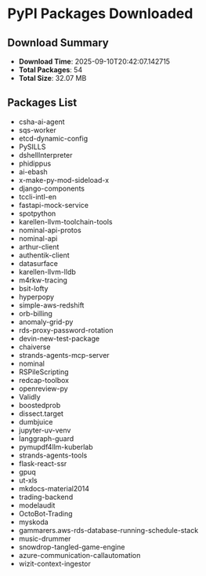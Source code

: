 # PyPI Packages Downloaded

## Download Summary
- **Download Time**: 2025-09-10T20:42:07.142715
- **Total Packages**: 54
- **Total Size**: 32.07 MB

## Packages List
- csha-ai-agent
- sqs-worker
- etcd-dynamic-config
- PySILLS
- dshellInterpreter
- phidippus
- ai-ebash
- x-make-py-mod-sideload-x
- django-components
- tccli-intl-en
- fastapi-mock-service
- spotpython
- karellen-llvm-toolchain-tools
- nominal-api-protos
- nominal-api
- arthur-client
- authentik-client
- datasurface
- karellen-llvm-lldb
- m4rkw-tracing
- bsit-lofty
- hyperpopy
- simple-aws-redshift
- orb-billing
- anomaly-grid-py
- rds-proxy-password-rotation
- devin-new-test-package
- chaiverse
- strands-agents-mcp-server
- nominal
- RSPileScripting
- redcap-toolbox
- openreview-py
- Validly
- boostedprob
- dissect.target
- dumbjuice
- jupyter-uv-venv
- langgraph-guard
- pymupdf4llm-kuberlab
- strands-agents-tools
- flask-react-ssr
- gpuq
- ut-xls
- mkdocs-material2014
- trading-backend
- modelaudit
- OctoBot-Trading
- myskoda
- gammarers.aws-rds-database-running-schedule-stack
- music-drummer
- snowdrop-tangled-game-engine
- azure-communication-callautomation
- wizit-context-ingestor
